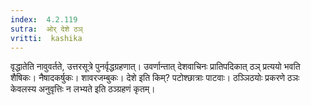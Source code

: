 ```yaml
---
index:  4.2.119
sutra:  ओर् देशे ठञ्
vritti:  kashika 
---
```


वृद्धातेति नावुवर्तते, उत्तरसूत्रे पुनर्वृद्धग्रहणात्। उवर्णान्तात् देशवाचिनः प्रातिपदिकात् ठञ् प्रत्ययो भवति शैषिकः। नैषादकर्षुकः। शावरजम्बुकः। देशे इति किम्? पटोश्छात्राः पाटवाः। ठञ्ञिठयोः प्रकरणे ठञः केवलस्य अनुवृत्तिः न लभ्यते इति ठञ्ग्रहणं कृतम्।

